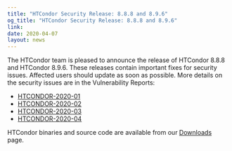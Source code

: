 ```yaml
---
title: "HTCondor Security Release: 8.8.8 and 8.9.6"
og_title: "HTCondor Security Release: 8.8.8 and 8.9.6"
link: 
date: 2020-04-07
layout: news
---
```


The HTCondor team is pleased to announce the release of HTCondor 8.8.8 and HTCondor 8.9.6.  These releases contain important fixes for security issues. Affected users should update as soon as possible.  More details on the security issues are in the Vulnerability Reports: <ul> <li> <a href="http://htcondor.org/security/vulnerabilities/HTCONDOR-2020-0001.html">HTCONDOR-2020-01</a> <li> <a href="http://htcondor.org/security/vulnerabilities/HTCONDOR-2020-0002.html">HTCONDOR-2020-02</a> <li> <a href="http://htcondor.org/security/vulnerabilities/HTCONDOR-2020-0003.html">HTCONDOR-2020-03</a> <li> <a href="http://htcondor.org/security/vulnerabilities/HTCONDOR-2020-0004.html">HTCONDOR-2020-04</a> </ul>  HTCondor binaries and source code are available from our <a href="http://htcondor.org/downloads/">Downloads</a> page. 
